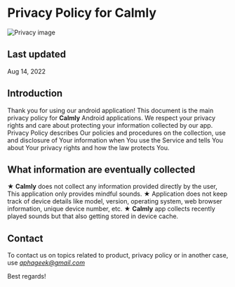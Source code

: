 # Privacy Policy for Calmly

![Privacy image](https://branddeals.in/wp-content/uploads/2019/05/Privacy-policy.jpg)

## Last updated
Aug 14, 2022

## Introduction

Thank you for using our android application!
This document is the main privacy policy for **Calmly** Android applications. We respect your privacy rights and care about protecting your information collected by our app.
Privacy Policy describes Our policies and procedures on the collection, use and disclosure of Your information when You use the Service and tells You about Your privacy rights and how the law protects You.

## What information are eventually collected

★ **Calmly** does not collect any information provided directly by the user, This application only provides mindful sounds.
★ Application does not keep track of device details like model, version, operating system, web browser information, unique device number, etc.
★ **Calmly** app collects recently played sounds but that also getting stored in device cache.


## Contact

To contact us on topics related to product, privacy policy or in another case, use *aphageek@gmail.com*

Best regards!

